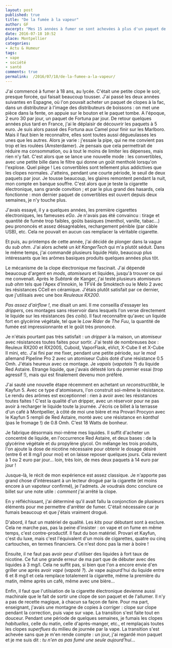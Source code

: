 ```yaml
---
layout: post
published: true
title: "De la fumée à la vapeur"
author: GF
excerpt: "Mes 15 années à fumer se sont achevées à plus d'un paquet de blondes par jour, près de 100 euro par semaine. Aujourd'hui, je me fume plus, je vape. Je ne pensais pas que cela fut possible, et pourtant... du jour au lendemain, j'ai cessé d'éprouver le besoin de sortir une _sucette à cancer_ de son paquet."
date: 2016-07-18 10:52
place: Montpellier
categories:
- Actu & Humeur
tags:
- vape
- société
- santé
comments: true
permalink:  /2016/07/18/de-la-fumee-a-la-vapeur/
---
```


J'ai commencé à fumer à 18 ans, au lycée. C'était une petite clope le soir, presque forcée, qui faisait beaucoup tousser. J'ai passé les deux années suivantes en Espagne, où l'on pouvait acheter un paquet de clopes à la fac, dans un distributeur à l'image des distributeurs de boissons : on met une pièce dans la fente, on appuie sur le bouton et le paquet tombe. A l'époque, 2 euro 30 par jour, un paquet de Fortuna par jour. De retour quelques années plus tard en France, j'ai le déplaisir de découvrir les paquets à 5 euro. Je suis alors passé des Fortuna aux Camel pour finir sur les Marlboro. Mais il faut bien le reconnaître, elles sont toutes aussi dégueulasses les unes que les autres. Alors je varie : j'essaie la pipe, qui ne me convient pas trop et les roulées (Amsterdamer). Je pensais que cela permettrait de réduire ma consommation, ou à tout le moins de limiter les dépenses, mais rien n'y fait. C'est alors que se lance une nouvelle mode : les convertibles, avec une petite bille dans le filtre qui donne un goût mentholé lorsqu'on l'explose. Quel piège ! Les convertibles sont tellement plus addictives que les clopes normales. J'atteins, pendant une courte période, le seuil de deux paquets par jour. Je tousse beaucoup, les glaires remontent pendant la nuit, mon compte en banque souffre. C'est alors que je teste la cigarette électronique, sans grande convition ; et par le plus grand des hasards, cela fonctionne : mon dernier paquet de convertibles est ouvert depuis deux semaines, je n'y touche plus.

J'avais essayé, il y a quelques années, les première cigarettes électroniques, les fameuses _eGo_. Je n'avais pas été convaincu : tirage et quantité de fumée trop faibles, goûts basiques (menthol, vanille, tabac...) peu prononcés et assez désagréables, rechargement pénible (par câble USB), etc. Cela ne pouvait en aucun cas remplacer la véritable cigarette.

Et puis, au printemps de cette année, j'ai décidé de plonger dans la vague du _sub ohm_. J'ai alors acheté un _kit_ _KangerTech_ qui m'a plutôt séduit. Dans le même temps, j'ai commandé plusieurs liquide _Halo_, beaucoup plus intéressants que les arômes basiques produits quelques années plus tôt.

Le mécanisme de la clope électronique me fascinait. J'ai dépendé beaucoup d'argent en _mods_, _atomiseurs_ et liquides, jusqu'à trouver ce qui me convenait. Après le _Subtank_ de Kanger, j'ai testé plusieurs atomiseurs _sub ohm_ tels que l'Apex d'Innokin, le TFV4 de Smoktech ou le Melo 2 avec les résistances CCell en céramique. J'étais plutôt satisfait par ce dernier, que j'utilisais avec une box _Reuleaux RX200_.

_Pas assez d'airflow !_, me disait un ami. Il me conseilla d'essayer les _drippers_, ces montages sans réservoir dans lesquels l'on verse directement le liquide sur les résistances (les _coils_). Il faut reconnaître qu'avec un liquide fort en glycérine végétale, tel que le _Low Rider_ de _The Fuu_, la quantité de fumée est impressionnante et le goût très prononcé.

Je n'étais pourtant pas très satisfait : un _dripper_ à la maison, un atomiseur avec résistances toutes faites pour sortir. J'ai testé de nombreuses _box_ : Reuleux RX200 et RX200S, Cuboid, VaporFlask, eVict, X-Cube II et X-Cube II mini, etc. J'ai fini par me fixer, pendant une petite période, sur le _mod_ allemand Pipeline Pro 2 avec un atomiseur Cubis doté d'une résistance 0.5 Omh. J'étais heureux avec ce montage. Je _vapais_ (_vapotais ?_) du liquide Red Astaire. Etrange liquide, que j'avais détesté lors du premier essai (trop agressif !), mais qui est finalement devenu mon préféré.

J'ai sauté une nouvelle étape récemment en achetant un _reconstructible_, le Kayfun 5. Avec ce type d'atomiseurs, l'on construit soi-même la résistance. Le rendu des arômes est exceptionnel : rien à avoir avec les résistances toutes faites ! C'est la qualité d'un dripper, avec un réservoir pour ne pas avoir à recharger le liquide toute la journée. J'écris ce billet à la terrasse d'un café à Montpellier, à côté de moi une bière et ma Provari Procyon avec le Kayfun 5 rempli de Red Astaire, monté avec une résistance en _kanthal_ (pas le fromage !) de 0.8 Omh. C'est 18 Watts de bonheur.

Je fabrique désormais moi-même mes liquides. Il suffit d'acheter un concentré de liquide, en l'occurrence Red Astaire, et deux bases : de la glycérine végétale et du propylène glycol. On mélange les trois produits, l'on ajoute la dose de nicotine nécessaire pour obtenir le dosage désiré (entre 6 et 8 mg/l pour moi) et on laisse reposer quelques jours. Cela revient à 1 ou 2 euro par jour... loin, très loin, de mes deux paquets à 14 euro par jour !

Jusque-là, le récit de mon expérience est assez classique. Je n'apporte pas grand chose d'intéressant à un lecteur drogué par la cigarette (et moins encore à un vapoteur confirmé), je l'admets. Je voudrais donc conclure ce billet sur une note utile : _comment_ j'ai arrêté la clope.

En y réfléchissant, j'ai déterminé qu'il avait fallu la conjonction de plusieurs éléments pour me permettre d'arrêter de fumer. C'était nécessaire car je fumais beaucoup et que j'étais vraiment drogué.

D'abord, il faut un matériel de qualité. Les _kits_ pour débutant sont à exclure. Cela ne marche pas, pas la peine d'insister : on vape et on fume en même temps, c'est contre-productif. Il faut du bon matériel. Provari et Kayfun, c'est du luxe, mais c'est l'équivalent d'un mois de cigarettes, quatre ou cinq cartouches, en termes financiers. Ce n'est donc pas la mer à boire !

Ensuite, il ne faut pas avoir peur d'utiliser des liquides à fort taux de nicotine. Ce fut une grande erreur de ma part que de débuter avec des liquides à 3 mg/l. Cela ne suffit pas, si bien que l'on a encore envie d'en griller une après avoir _vapé_ (_vapoté ?_). Je vape aujourd'hui du liquide entre 6 et 8 mg/l et cela remplace totalement la cigarette, même la première du matin, même après un café, même avec une bière...

Enfin, il faut que l'utilsiation de la cigarette électronique devienne aussi machinale que le fait de sortir une clope de son paquet et de l'allumer. Il n'y a pas de recette magique, à chacun sa façon de faire. Pour ma part, enseignant, j'avais une montagne de copies à corriger : clope sur clope pendant la correction, puis vape sur vape. La transition s'est faite tout en douceur. Pendant une période de quelques semaines, je fumais les clopes _habituelles_, celle du matin, celle d'après-manger, etc., et remplaçais toutes les clopes _superflues_ du milieu de journée par la vape. La transition s'est achevée sans que je m'en rende compte : un jour, j'ai regardé mon paquet et je me suis dit : _tu n'en as pas fumé une seule aujourd'hui_...


